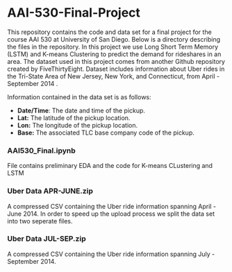 # AAI-530-Final-Project

This repository contains the code and data set for a final project for the course AAI 530 at University of San Diego. Below is a directory describing the files in the repository. In this project we use Long Short Term Memory (LSTM) and K-means Clustering to predict the demand for rideshares in an area. The dataset used in this project comes from another Github repository created by FiveThirtyEight. Dataset includes information about Uber rides in the Tri-State Area of New Jersey, New York, and Connecticut, from April - September 2014 .

Information contained in the data set is as follows:
- **Date/Time**: The date and time of the pickup.
- **Lat:** The latitude of the pickup location.
- **Lon:** The longitude of the pickup location.
- **Base:** The associated TLC base company code of the pickup.

### **AAI530_Final.ipynb**
File contains preliminary EDA and the code for K-means CLustering and LSTM 

### **Uber Data APR-JUNE.zip**
A compressed CSV containing the Uber ride information spanning April -  June 2014. In order to speed up the upload process we split the data set into two seperate files.

### **Uber Data JUL-SEP.zip**
A compressed CSV containing the Uber ride information spanning July -  September 2014.
